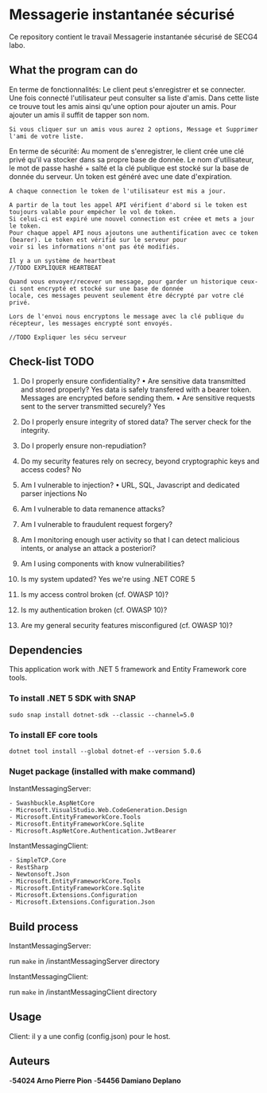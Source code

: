 # Messagerie instantanée sécurisé

Ce repository contient le travail Messagerie instantanée sécurisé de SECG4 labo.

## What the program can do
En terme de fonctionnalités:
    Le client peut s'enregistrer et se connecter. 
    Une fois connecté l'utilisateur peut consulter sa liste d'amis.
    Dans cette liste ce trouve tout les amis ainsi qu'une option pour ajouter un amis.
    Pour ajouter un amis il suffit de tapper son nom.

    Si vous cliquer sur un amis vous aurez 2 options, Message et Supprimer l'ami de votre liste.

En terme de sécurité:
    Au moment de s'enregistrer, le client crée une clé privé qu'il va stocker dans sa propre base de donnée.
    Le nom d'utilisateur, le mot de passe hashé + salté et la clé publique est stocké sur la base de donnée du serveur.
    Un token est généré avec une date d'expiration.

    A chaque connection le token de l'utilisateur est mis a jour.

    A partir de la tout les appel API vérifient d'abord si le token est toujours valable pour empécher le vol de token.
    Si celui-ci est expiré une nouvel connection est créee et mets a jour le token.
    Pour chaque appel API nous ajoutons une authentification avec ce token (bearer). Le token est vérifié sur le serveur pour
    voir si les informations n'ont pas été modifiés.

    Il y a un système de heartbeat
    //TODO EXPLIQUER HEARTBEAT

    Quand vous envoyer/recever un message, pour garder un historique ceux-ci sont encrypté et stocké sur une base de donnée
    locale, ces messages peuvent seulement être décrypté par votre clé privé.

    Lors de l'envoi nous encryptons le message avec la clé publique du récepteur, les messages encrypté sont envoyés.

    //TODO Expliquer les sécu serveur


## Check-list TODO
1. Do I properly ensure confidentiality?
    • Are sensitive data transmitted and stored properly?
        Yes data is safely transfered with a bearer token.
        Messages are encrypted before sending them.
    • Are sensitive requests sent to the server transmitted securely?
        Yes
2. Do I properly ensure integrity of stored data?
    The server check for the integrity.
3. Do I properly ensure non-repudiation?

4. Do my security features rely on secrecy, beyond cryptographic keys and access codes?
    No
5. Am I vulnerable to injection?
    • URL, SQL, Javascript and dedicated parser injections
    No
6. Am I vulnerable to data remanence attacks?

7. Am I vulnerable to fraudulent request forgery?

8. Am I monitoring enough user activity so that I can detect malicious intents, or analyse an attack a posteriori?

9. Am I using components with know vulnerabilities?

10. Is my system updated?
    Yes we're using .NET CORE 5
11. Is my access control broken (cf. OWASP 10)?

12. Is my authentication broken (cf. OWASP 10)?

13. Are my general security features misconfigured (cf. OWASP 10)?


## Dependencies
This application work with .NET 5 framework and Entity Framework core tools.

### To install .NET 5 SDK with SNAP

```
sudo snap install dotnet-sdk --classic --channel=5.0
```

### To install EF core tools

```
dotnet tool install --global dotnet-ef --version 5.0.6
```

### Nuget package (installed with make command)
InstantMessagingServer:

    - Swashbuckle.AspNetCore
    - Microsoft.VisualStudio.Web.CodeGeneration.Design
    - Microsoft.EntityFrameworkCore.Tools
    - Microsoft.EntityFrameworkCore.Sqlite
    - Microsoft.AspNetCore.Authentication.JwtBearer

InstantMessagingClient:

    - SimpleTCP.Core
    - RestSharp
    - Newtonsoft.Json
    - Microsoft.EntityFrameworkCore.Tools
    - Microsoft.EntityFrameworkCore.Sqlite
    - Microsoft.Extensions.Configuration
    - Microsoft.Extensions.Configuration.Json

## Build process
InstantMessagingServer:

run `make` in /instantMessagingServer directory

InstantMessagingClient:

run `make` in /instantMessagingClient directory

## Usage
Client: il y a une config (config.json) pour le host.

## Auteurs
-**54024 Arno Pierre Pion**
-**54456 Damiano Deplano**
